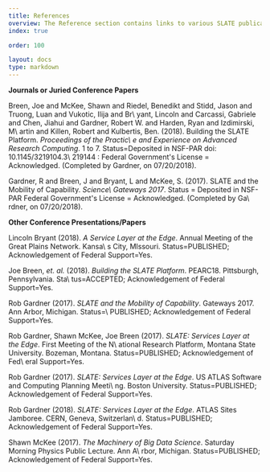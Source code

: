 ```yaml
---
title: References
overview: The Reference section contains links to various SLATE publications and presentations, as well as descriptions to how SLATE fits within the contexts of other major initiatives and design patterns.
index: true

order: 100

layout: docs
type: markdown
---
```


<strong>Journals or Juried Conference Papers</strong>

<p>Breen, Joe and McKee, Shawn and Riedel, Benedikt and Stidd, Jason and Truong, Luan and Vukotic, Ilija and Br\
yant, Lincoln and Carcassi, Gabriele and Chen, Jiahui and Gardner, Robert W. and Harden, Ryan and Izdimirski, M\
artin and Killen, Robert and Kulbertis, Ben. (2018). Building the SLATE Platform. <i>Proceedings of the Practic\
e and Experience on Advanced Research Computing</i>. 1 to 7. Status=Deposited in NSF-PAR doi: 10.1145/3219104.3\
219144 : Federal Government's License = Acknowledged. (Completed by Gardner, on 07/20/2018).</p>

<p>Gardner, R and Breen, J and Bryant, L and McKee, S. (2017). SLATE and the Mobility of Capability. <i>Science\
 Gateways 2017</i>. Status = Deposited in NSF-PAR Federal Government's License = Acknowledged. (Completed by Ga\
rdner, on 07/20/2018).</p>

<strong>Other Conference Presentations/Papers</strong>

<p>Lincoln Bryant (2018). <i>A Service Layer at the Edge</i>. Annual Meeting of the Great Plains Network. Kansa\
s City, MIssouri. Status=PUBLISHED; Acknowledgement of Federal Support=Yes.</p>

<p>Joe Breen, <i>et. al.</i> (2018). <i>Building the SLATE Platform</i>. PEARC18. Pittsburgh, Pennsylvania. Sta\
tus=ACCEPTED; Acknowledgement of Federal Support=Yes.</p>

<p>Rob Gardner (2017). <i>SLATE and the Mobility of Capability</i>. Gateways 2017. Ann Arbor, Michigan. Status=\
PUBLISHED; Acknowledgement of Federal Support=Yes.</p>

<p>Rob Gardner, Shawn McKee, Joe Breen (2017). <i>SLATE: Services Layer at the Edge</i>. First Meeting of the N\
ational Research Platform, Montana State University. Bozeman, Montana. Status=PUBLISHED; Acknowledgement of Fed\
eral Support=Yes.</p>

<p>Rob Gardner (2017). <i>SLATE: Services Layer at the Edge</i>. US ATLAS Software and Computing Planning Meeti\
ng. Boston University. Status=PUBLISHED; Acknowledgement of Federal Support=Yes.</p>

<p>Rob Gardner (2018). <i>SLATE: Services Layer at the Edge</i>. ATLAS Sites Jamboree. CERN, Geneva, Switzerlan\
d. Status=PUBLISHED; Acknowledgement of Federal Support=Yes.</p>

<p>Shawn McKee (2017). <i>The Machinery of Big Data Science</i>. Saturday Morning Physics Public Lecture. Ann A\
rbor, Michigan. Status=PUBLISHED; Acknowledgement of Federal Support=Yes.</p>
